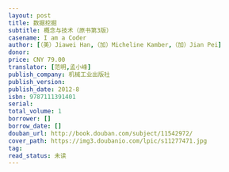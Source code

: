 ```yaml
---
layout: post
title: 数据挖掘
subtitle: 概念与技术（原书第3版）
casename: I am a Coder
author: [（美）Jiawei Han,（加）Micheline Kamber,（加）Jian Pei]
donor: 
price: CNY 79.00
translator: [范明,孟小峰]
publish_company: 机械工业出版社
publish_version: 
publish_date: 2012-8
isbn: 9787111391401
serial: 
total_volume: 1
borrower: []
borrow_date: []
douban_url: http://book.douban.com/subject/11542972/
cover_path: https://img3.doubanio.com/lpic/s11277471.jpg
tag: 
read_status: 未读
---
```

